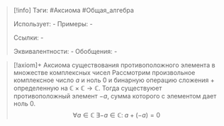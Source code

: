 > [!info]
> Тэги: #Аксиома #Общая_алгебра  
> 
> Использует: *-*
> Примеры: *-*
> 
> Ссылки: *-*
> 
> Эквивалентности: *-*
> Обобщения: *-*

> [!axiom]+ Аксиомa существования противоположного элемента в множестве комплексных чисел
> Рассмотрим произвольное комплексное число $a$ и ноль $0$ и бинарную операцию сложения $+$ определенную на $\mathbb{C \times C \rightarrow C}$. Тогда существуюет противоположный элемент $-a$, сумма которого с элементом дает ноль $0$.
> $$\forall a \in \mathbb C \; \exists -a \in \mathbb C: \; a + (-a) = 0$$